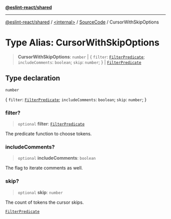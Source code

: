 [**@eslint-react/shared**](../../../../README.md)

***

[@eslint-react/shared](../../../../README.md) / [\<internal\>](../../../README.md) / [SourceCode](../README.md) / CursorWithSkipOptions

# Type Alias: CursorWithSkipOptions

> **CursorWithSkipOptions**: `number` \| \{ `filter`: [`FilterPredicate`](FilterPredicate.md); `includeComments`: `boolean`; `skip`: `number`; \} \| [`FilterPredicate`](FilterPredicate.md)

## Type declaration

`number`

\{ `filter`: [`FilterPredicate`](FilterPredicate.md); `includeComments`: `boolean`; `skip`: `number`; \}

### filter?

> `optional` **filter**: [`FilterPredicate`](FilterPredicate.md)

The predicate function to choose tokens.

### includeComments?

> `optional` **includeComments**: `boolean`

The flag to iterate comments as well.

### skip?

> `optional` **skip**: `number`

The count of tokens the cursor skips.

[`FilterPredicate`](FilterPredicate.md)
